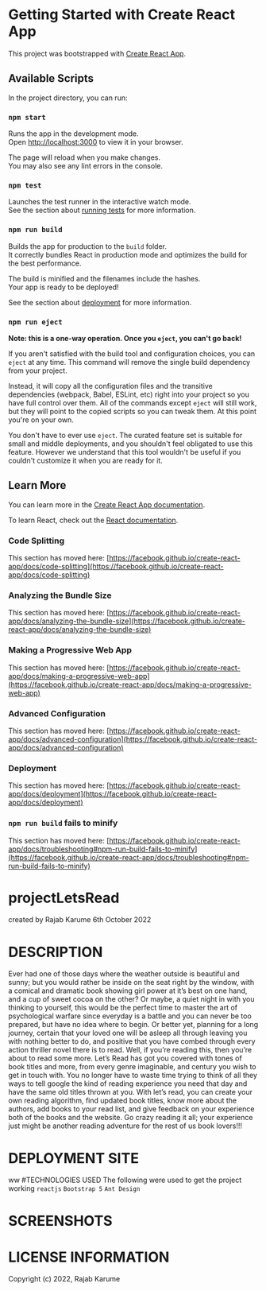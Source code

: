 # Getting Started with Create React App

This project was bootstrapped with [Create React App](https://github.com/facebook/create-react-app).

## Available Scripts

In the project directory, you can run:

### `npm start`

Runs the app in the development mode.\
Open [http://localhost:3000](http://localhost:3000) to view it in your browser.

The page will reload when you make changes.\
You may also see any lint errors in the console.

### `npm test`

Launches the test runner in the interactive watch mode.\
See the section about [running tests](https://facebook.github.io/create-react-app/docs/running-tests) for more information.

### `npm run build`

Builds the app for production to the `build` folder.\
It correctly bundles React in production mode and optimizes the build for the best performance.

The build is minified and the filenames include the hashes.\
Your app is ready to be deployed!

See the section about [deployment](https://facebook.github.io/create-react-app/docs/deployment) for more information.

### `npm run eject`

**Note: this is a one-way operation. Once you `eject`, you can't go back!**

If you aren't satisfied with the build tool and configuration choices, you can `eject` at any time. This command will remove the single build dependency from your project.

Instead, it will copy all the configuration files and the transitive dependencies (webpack, Babel, ESLint, etc) right into your project so you have full control over them. All of the commands except `eject` will still work, but they will point to the copied scripts so you can tweak them. At this point you're on your own.

You don't have to ever use `eject`. The curated feature set is suitable for small and middle deployments, and you shouldn't feel obligated to use this feature. However we understand that this tool wouldn't be useful if you couldn't customize it when you are ready for it.

## Learn More

You can learn more in the [Create React App documentation](https://facebook.github.io/create-react-app/docs/getting-started).

To learn React, check out the [React documentation](https://reactjs.org/).

### Code Splitting

This section has moved here: [https://facebook.github.io/create-react-app/docs/code-splitting](https://facebook.github.io/create-react-app/docs/code-splitting)

### Analyzing the Bundle Size

This section has moved here: [https://facebook.github.io/create-react-app/docs/analyzing-the-bundle-size](https://facebook.github.io/create-react-app/docs/analyzing-the-bundle-size)

### Making a Progressive Web App

This section has moved here: [https://facebook.github.io/create-react-app/docs/making-a-progressive-web-app](https://facebook.github.io/create-react-app/docs/making-a-progressive-web-app)

### Advanced Configuration

This section has moved here: [https://facebook.github.io/create-react-app/docs/advanced-configuration](https://facebook.github.io/create-react-app/docs/advanced-configuration)

### Deployment

This section has moved here: [https://facebook.github.io/create-react-app/docs/deployment](https://facebook.github.io/create-react-app/docs/deployment)

### `npm run build` fails to minify

This section has moved here: [https://facebook.github.io/create-react-app/docs/troubleshooting#npm-run-build-fails-to-minify](https://facebook.github.io/create-react-app/docs/troubleshooting#npm-run-build-fails-to-minify)
# projectLetsRead
created by Rajab Karume 6th October 2022
# DESCRIPTION
Ever had one of those days where the weather outside is beautiful and sunny; but you would rather be inside on the seat right by the window, with a comical and dramatic book showing girl power at it’s best on one hand, and a cup of sweet cocoa on the other? Or maybe, a quiet night in with you thinking to yourself, this would be the perfect time to master the art of psychological warfare since everyday is a battle and you can never be too prepared, but have no idea where to begin. Or better yet, planning for a long journey, certain that your loved one will be asleep all through leaving you with nothing better to do, and positive that you have combed through every action thriller novel there is to read. Well, if you’re reading this, then you’re about to read some more. Let’s Read has got you covered with tones of book titles and more, from every genre imaginable, and century you wish to get in touch with. You no longer have to waste time trying to think of all they ways to tell google the kind of reading experience you need that day and have the same old titles thrown at you. With let’s read, you can create your own reading algorithm, find updated book titles, know more about the authors, add books to your read list, and give feedback on your experience both of the books and the website. Go crazy reading it all; your experience just might be another reading adventure for the rest of us book lovers!!!   
# DEPLOYMENT SITE
ww
#TECHNOLOGIES USED
The following were used to get the project working
`reactjs`
`Bootstrap 5`
`Ant Design`

# SCREENSHOTS


# LICENSE INFORMATION

Copyright (c) 2022, Rajab Karume
